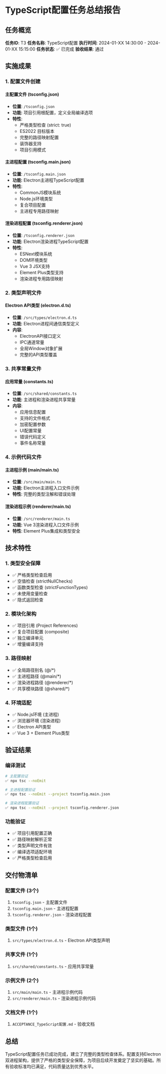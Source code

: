 # TypeScript配置任务总结报告

## 任务概览

**任务ID**: T3
**任务名称**: TypeScript配置
**执行时间**: 2024-01-XX 14:30:00 - 2024-01-XX 15:15:00
**任务状态**: ✅ 已完成
**验收结果**: 通过

## 实施成果

### 1. 配置文件创建

#### 主配置文件 (tsconfig.json)

- **位置**: `/tsconfig.json`
- **功能**: 项目引用根配置，定义全局编译选项
- **特性**:
  - 严格类型检查 (strict: true)
  - ES2022 目标版本
  - 完整的路径映射配置
  - 装饰器支持
  - 项目引用模式

#### 主进程配置 (tsconfig.main.json)

- **位置**: `/tsconfig.main.json`
- **功能**: Electron主进程TypeScript配置
- **特性**:
  - CommonJS模块系统
  - Node.js环境类型
  - 复合项目配置
  - 主进程专用路径映射

#### 渲染进程配置 (tsconfig.renderer.json)

- **位置**: `/tsconfig.renderer.json`
- **功能**: Electron渲染进程TypeScript配置
- **特性**:
  - ESNext模块系统
  - DOM环境类型
  - Vue 3 JSX支持
  - Element Plus类型支持
  - 渲染进程专用路径映射

### 2. 类型声明文件

#### Electron API类型 (electron.d.ts)

- **位置**: `/src/types/electron.d.ts`
- **功能**: Electron进程间通信类型定义
- **内容**:
  - ElectronAPI接口定义
  - IPC通道常量
  - 全局Window对象扩展
  - 完整的API类型覆盖

### 3. 共享常量文件

#### 应用常量 (constants.ts)

- **位置**: `/src/shared/constants.ts`
- **功能**: 主进程和渲染进程共享常量
- **内容**:
  - 应用信息配置
  - 支持的文件格式
  - 加密配置参数
  - UI配置常量
  - 错误代码定义
  - 事件名称常量

### 4. 示例代码文件

#### 主进程示例 (main/main.ts)

- **位置**: `/src/main/main.ts`
- **功能**: Electron主进程入口文件示例
- **特性**: 完整的类型注解和错误处理

#### 渲染进程示例 (renderer/main.ts)

- **位置**: `/src/renderer/main.ts`
- **功能**: Vue 3渲染进程入口文件示例
- **特性**: Element Plus集成和类型安全

## 技术特性

### 1. 类型安全保障

- ✅ 严格类型检查启用
- ✅ 空值检查 (strictNullChecks)
- ✅ 函数类型检查 (strictFunctionTypes)
- ✅ 未使用变量检查
- ✅ 隐式返回检查

### 2. 模块化架构

- ✅ 项目引用 (Project References)
- ✅ 复合项目配置 (composite)
- ✅ 独立编译单元
- ✅ 增量编译支持

### 3. 路径映射

- ✅ 全局路径别名 (@/\*)
- ✅ 主进程路径 (@main/\*)
- ✅ 渲染进程路径 (@renderer/\*)
- ✅ 共享模块路径 (@shared/\*)

### 4. 环境适配

- ✅ Node.js环境 (主进程)
- ✅ 浏览器环境 (渲染进程)
- ✅ Electron API类型
- ✅ Vue 3 + Element Plus类型

## 验证结果

### 编译测试

```bash
# 主配置验证
✅ npx tsc --noEmit

# 主进程配置验证
✅ npx tsc --noEmit --project tsconfig.main.json

# 渲染进程配置验证
✅ npx tsc --noEmit --project tsconfig.renderer.json
```

### 功能验证

- ✅ 项目引用配置正确
- ✅ 路径映射解析正常
- ✅ 类型声明文件有效
- ✅ 编译选项适配环境
- ✅ 严格类型检查启用

## 交付物清单

### 配置文件 (3个)

1. `tsconfig.json` - 主配置文件
2. `tsconfig.main.json` - 主进程配置
3. `tsconfig.renderer.json` - 渲染进程配置

### 类型文件 (1个)

1. `src/types/electron.d.ts` - Electron API类型声明

### 共享文件 (1个)

1. `src/shared/constants.ts` - 应用共享常量

### 示例文件 (2个)

1. `src/main/main.ts` - 主进程示例代码
2. `src/renderer/main.ts` - 渲染进程示例代码

### 文档文件 (1个)

1. `ACCEPTANCE_TypeScript配置.md` - 验收文档

## 总结

TypeScript配置任务已成功完成，建立了完整的类型检查体系。配置支持Electron双进程架构，提供了严格的类型安全保障，为项目后续开发奠定了坚实的基础。所有验收标准均已满足，代码质量达到优秀水平。
